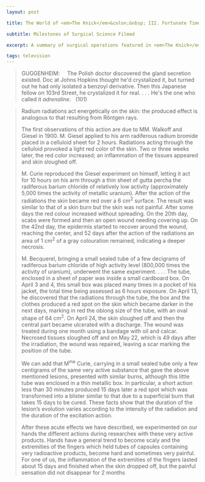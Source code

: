 ```yaml
---
layout: post

title: The World of <em>The Knick</em>&colon;&nbsp; III. Fortunate Times

subtitle: Milestones of Surgical Science Filmed

excerpt: A summary of surgical operations featured in <em>The Knick</em> <br />

tags: television
---
```


>GUGGENHEIM: &nbsp; &nbsp; 
The Polish doctor discovered the gland secretion existed. Doc at Johns Hopkins thought he'd crystalized it, but turned out he had only isolated a benzoyl derivative. Then this Japanese fellow on 103rd Street, he crystalized it for real. . . . He's the one who called it _adrenaline_.
&nbsp; (101)


>Radium radiations act energetically on the skin: the produced effect is analogous to that resulting from Röntgen rays. 
>
>The first observations of this action are due to MM. Walkoff and Giesel in 1900. M. Giesel applied to his arm radiferous radium bromide placed in a celluloid sheet for 2 hours. Radiations acting through the celluloid provoked a light red color of the skin. Two or three weeks later, the red color increased; an inflammation of the tissues appeared and skin sloughed off.
>
>M. Curie reproduced the Giesel experiment on himself, letting it act for 10 hours on his arm through a thin sheet of gutta percha the radiferous barium chloride of relatively low activity (approximately 5,000 times the activity of metallic uranium). After the action of the radiations the skin became red over a 6 cm<sup>2</sup> surface. The result was similar to that of a skin burn but the skin was not painful. After some days the red colour increased without spreading. On the 20th day, scabs were formed and then an open wound needing covering up. On the 42nd day, the epidermis started to recover around the wound, reaching the center, and 52 days after the action of the radiations an area of 1 cm<sup>2</sup> of a gray colouration remained, indicating a deeper necrosis.
>
>M. Becquerel, bringing a small sealed tube of a few decigrams of radiferous barium chloride of high activity level (800,000 times the activity of uranium), underwent the same experiment. . . . The tube, enclosed in a sheet of paper was inside a small cardboard box. On April 3 and 4, this small box was placed many times in a pocket of his jacket, the total time being assessed as 6 hours exposure. On April 13, he discovered that the radiations through the tube, the box and the clothes produced a red spot on the skin which became darker in the next days, marking in red the oblong size of the tube, with an oval shape of 64 cm<sup>2</sup>.
On April 24, the skin sloughed off and then the central part became ulcerated with a discharge. The wound was treated during one month using a bandage with oil and calcar. Necrosed tissues sloughed off and on May 22, which is 49 days after the irradiation, the wound was repaired, leaving a scar marking the position of the tube.
>
>We can add that M<sup>me</sup> Curie, carrying in a small sealed tube only a few centigrams of the same very active substance that gave the above mentioned lesions, presented with similar burns, although this little tube was enclosed in a thin metallic box. In particular, a short action less than 30 minutes produced 15 days later a red spot which was transformed into a blister similar to that due to a superficial burn that takes 15 days to be cured. These facts show that the duration of the lesion’s evolution varies according to the intensity of the radiation and the duration of the excitation action.
>
>After these acute effects we have described, we experimented on our hands the different actions during researches with these very active products. Hands have a general trend to become scaly and the extremities of the fingers which held tubes of capsules containing very radioactive products, become hard and sometimes very painful. For one of us, the inflammation of the extremities of the fingers lasted about 15 days and finished when the skin dropped off, but the painful sensation did not disappear for 2 months


<br />




